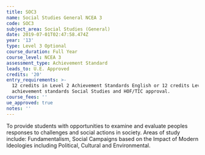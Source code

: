 ```yaml
---
title: SOC3
name: Social Studies General NCEA 3
code: SOC3
subject_area: Social Studies (General)
date: 2019-07-01T02:47:58.474Z
year: '13'
type: Level 3 Optional
course_duration: Full Year
course_level: NCEA 3
assessment_type: Achievement Standard
leads_to: U.E. Approved
credits: '20'
entry_requirements: >-
  12 credits in Level 2 Achievement Standards English or 12 credits Level 2
  achievement standards Social Studies and HOF/TIC approval.
course_fees: ''
ue_approved: true
notes: ''
---
```

To provide students with opportunities to examine and evaluate peoples responses to challenges and social actions in society. Areas of study include: Fundamentalism, Social Campaigns based on the Impact of Modern Ideologies including Political, Cultural and Environmental.
